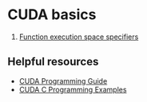 # CUDA basics

1. [Function execution space specifiers](src/hello.cu)

## Helpful resources

* [CUDA Programming Guide](https://docs.nvidia.com/cuda/cuda-c-programming-guide/)
* [CUDA C Programming Examples](https://github.com/deeperlearning/professional-cuda-c-programming)
